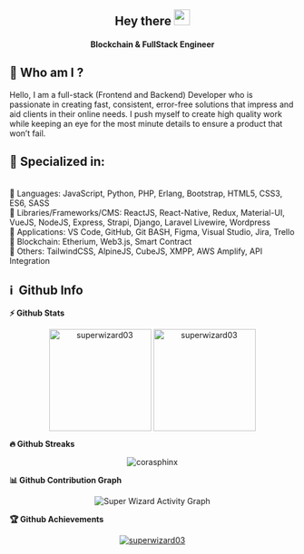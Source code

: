 <h2 align="center">
  Hey there <img src="https://media.giphy.com/media/hvRJCLFzcasrR4ia7z/giphy.gif" width="28">
</h2>

<h4 align='center'>
  Blockchain & FullStack Engineer 
</h4>


## 👩  Who am I ?
<p>
Hello, I am a full-stack (Frontend and Backend) Developer who is passionate in creating fast, consistent, error-free solutions that impress and aid clients in their online needs. I push myself to create high quality work while keeping an eye for the most minute details to ensure a product that won’t fail.
</p>

<h2>🥇 Specialized in:</h2>
<br>🔸 Languages: JavaScript, Python, PHP, Erlang, Bootstrap, HTML5, CSS3, ES6, SASS
<br>🔸 Libraries/Frameworks/CMS: ReactJS, React-Native, Redux, Material-UI, VueJS, NodeJS, Express, Strapi, Django, Laravel Livewire, Wordpress
<br>🔸 Applications: VS Code, GitHub, Git BASH, Figma, Visual Studio, Jira, Trello
<br>🔸 Blockchain: Etherium, Web3.js, Smart Contract
<br>🔸 Others: TailwindCSS, AlpineJS, CubeJS, XMPP, AWS Amplify, API Integration
<p>

<h2>ℹ️ &nbsp;Github Info</h2>
	
  <summary><b>⚡ Github Stats</b></summary>
<p align="center"><img height="180em" src="https://github-readme-stats.vercel.app/api?username=superwizard03&hide_border=true&count_private=true&show_icons=true&theme=radical" alt="superwizard03" align = "center"/>
<img height="180em" src="https://github-readme-stats.vercel.app/api/top-langs?username=superwizard03&show_icons=true&locale=en&layout=compact&hide_border=true&theme=radical" alt="superwizard03" align = "center"/></p>


 <summary><b>🔥 Github Streaks</b></summary>
<p align="center"><img src="https://github-readme-streak-stats.herokuapp.com/?user=superwizard03&theme=black-ice&hide_border=true&stroke=0000&background=0D1117&ring=e05397&fire=e05397&currStreakLabel=e05397" alt="corasphinx" /></p>


<summary><b>📊 Github Contribution Graph</b></summary>
<p align="center"<a href="#"><img alt="Super Wizard Activity Graph" src="https://activity-graph.herokuapp.com/graph?username=superwizard03&bg_color=0D1117&color=e05397&line=e05397&point=FFFFFF&hide_border=true&" /></a></p>
<!-- </details>
<details>    -->
 <summary><b>🏆 Github Achievements</b></summary>
<p align="center"> <a href="https://github.com/jfu-resume"><img src="https://github-profile-trophy.vercel.app/?username=superwizard03&margin-w=5&theme=radical" alt="superwizard03" /></a> </p>

<br>
